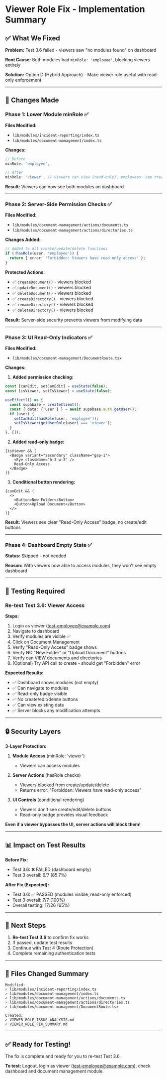 # Viewer Role Fix - Implementation Summary

## ✅ What We Fixed

**Problem:** Test 3.6 failed - viewers saw "no modules found" on dashboard

**Root Cause:** Both modules had `minRole: 'employee'`, blocking viewers entirely

**Solution:** Option D (Hybrid Approach) - Make viewer role useful with read-only enforcement

---

## 📝 Changes Made

### Phase 1: Lower Module minRole ✅
**Files Modified:**
- `lib/modules/incident-reporting/index.ts`
- `lib/modules/document-management/index.ts`

**Changes:**
```typescript
// Before
minRole: 'employee',

// After  
minRole: 'viewer', // Viewers can view (read-only), employees+ can create/edit
```

**Result:** Viewers can now see both modules on dashboard

---

### Phase 2: Server-Side Permission Checks ✅
**Files Modified:**
- `lib/modules/document-management/actions/documents.ts`
- `lib/modules/document-management/actions/directories.ts`

**Changes Added:**
```typescript
// Added to all create/update/delete functions
if (!hasRole(user, 'employee')) {
  return { error: 'Forbidden: Viewers have read-only access' };
}
```

**Protected Actions:**
- ✅ `createDocument()` - viewers blocked
- ✅ `updateDocument()` - viewers blocked
- ✅ `deleteDocument()` - viewers blocked
- ✅ `createDirectory()` - viewers blocked
- ✅ `renameDirectory()` - viewers blocked
- ✅ `deleteDirectory()` - viewers blocked

**Result:** Server-side security prevents viewers from modifying data

---

### Phase 3: UI Read-Only Indicators ✅
**Files Modified:**
- `lib/modules/document-management/DocumentRoute.tsx`

**Changes:**
1. **Added permission checking:**
```typescript
const [canEdit, setCanEdit] = useState(false);
const [isViewer, setIsViewer] = useState(false);

useEffect(() => {
  const supabase = createClient();
  const { data: { user } } = await supabase.auth.getUser();
  if (user) {
    setCanEdit(hasRole(user, 'employee'));
    setIsViewer(getUserRole(user) === 'viewer');
  }
}, []);
```

2. **Added read-only badge:**
```tsx
{isViewer && (
  <Badge variant="secondary" className="gap-1">
    <Eye className="h-3 w-3" />
    Read-Only Access
  </Badge>
)}
```

3. **Conditional button rendering:**
```tsx
{canEdit && (
  <>
    <Button>New Folder</Button>
    <Button>Upload Document</Button>
  </>
)}
```

**Result:** Viewers see clear "Read-Only Access" badge, no create/edit buttons

---

### Phase 4: Dashboard Empty State ✅
**Status:** Skipped - not needed

**Reason:** With viewers now able to access modules, they won't see empty dashboard

---

## 🧪 Testing Required

### Re-test Test 3.6: Viewer Access

**Steps:**
1. Login as viewer (test-employee@example.com)
2. Navigate to dashboard
3. Verify modules are visible ✅
4. Click on Document Management
5. Verify "Read-Only Access" badge shows
6. Verify NO "New Folder" or "Upload Document" buttons
7. Verify can VIEW documents and directories
8. (Optional) Try API call to create - should get "Forbidden" error

**Expected Results:**
- ✅ Dashboard shows modules (not empty)
- ✅ Can navigate to modules
- ✅ Read-only badge visible
- ✅ No create/edit/delete buttons
- ✅ Can view existing data
- ✅ Server blocks any modification attempts

---

## 🔒 Security Layers

**3-Layer Protection:**

1. **Module Access** (minRole: 'viewer')
   - Viewers can access modules
   
2. **Server Actions** (hasRole checks)
   - Viewers blocked from create/update/delete
   - Returns error: "Forbidden: Viewers have read-only access"
   
3. **UI Controls** (conditional rendering)
   - Viewers don't see create/edit/delete buttons
   - Read-only badge provides visual feedback

**Even if a viewer bypasses the UI, server actions will block them!**

---

## 📊 Impact on Test Results

**Before Fix:**
- Test 3.6: ❌ FAILED (dashboard empty)
- Test 3 overall: 6/7 (85.7%)

**After Fix (Expected):**
- Test 3.6: ✅ PASSED (modules visible, read-only enforced)
- Test 3 overall: 7/7 (100%)
- Overall testing: 17/26 (65%)

---

## 🚀 Next Steps

1. **Re-test Test 3.6** to confirm fix works
2. If passed, update test results
3. Continue with Test 4 (Route Protection)
4. Complete remaining authentication tests

---

## 📝 Files Changed Summary

```
Modified:
✓ lib/modules/incident-reporting/index.ts
✓ lib/modules/document-management/index.ts
✓ lib/modules/document-management/actions/documents.ts
✓ lib/modules/document-management/actions/directories.ts
✓ lib/modules/document-management/DocumentRoute.tsx

Created:
✓ VIEWER_ROLE_ISSUE_ANALYSIS.md
✓ VIEWER_ROLE_FIX_SUMMARY.md
```

---

## ✅ Ready for Testing!

The fix is complete and ready for you to re-test Test 3.6.

**To test:** Logout, login as viewer (test-employee@example.com), check dashboard and document management module.
